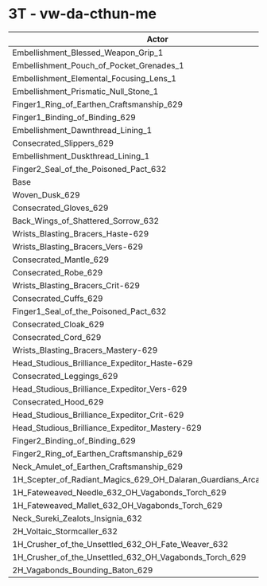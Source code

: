 # 3T - vw-da-cthun-me
| Actor | DPS | Increase |
|---|:---:|:---:|
|Embellishment_Blessed_Weapon_Grip_1|2091076|3.40%|
|Embellishment_Pouch_of_Pocket_Grenades_1|2033356|0.54%|
|Embellishment_Elemental_Focusing_Lens_1|2028582|0.31%|
|Embellishment_Prismatic_Null_Stone_1|2023918|0.08%|
|Finger1_Ring_of_Earthen_Craftsmanship_629|2023802|0.07%|
|Finger1_Binding_of_Binding_629|2023652|0.06%|
|Embellishment_Dawnthread_Lining_1|2023424|0.05%|
|Consecrated_Slippers_629|2023335|0.05%|
|Embellishment_Duskthread_Lining_1|2022914|0.03%|
|Finger2_Seal_of_the_Poisoned_Pact_632|2022798|0.02%|
|Base|2022363|0.00%|
|Woven_Dusk_629|2020780|-0.08%|
|Consecrated_Gloves_629|2020357|-0.10%|
|Back_Wings_of_Shattered_Sorrow_632|2020090|-0.11%|
|Wrists_Blasting_Bracers_Haste-629|2019863|-0.12%|
|Wrists_Blasting_Bracers_Vers-629|2019604|-0.14%|
|Consecrated_Mantle_629|2019389|-0.15%|
|Consecrated_Robe_629|2019187|-0.16%|
|Wrists_Blasting_Bracers_Crit-629|2018490|-0.19%|
|Consecrated_Cuffs_629|2018302|-0.20%|
|Finger1_Seal_of_the_Poisoned_Pact_632|2017857|-0.22%|
|Consecrated_Cloak_629|2017595|-0.24%|
|Consecrated_Cord_629|2017194|-0.26%|
|Wrists_Blasting_Bracers_Mastery-629|2016522|-0.29%|
|Head_Studious_Brilliance_Expeditor_Haste-629|2014720|-0.38%|
|Consecrated_Leggings_629|2014502|-0.39%|
|Head_Studious_Brilliance_Expeditor_Vers-629|2014134|-0.41%|
|Consecrated_Hood_629|2013429|-0.44%|
|Head_Studious_Brilliance_Expeditor_Crit-629|2012966|-0.46%|
|Head_Studious_Brilliance_Expeditor_Mastery-629|2012617|-0.48%|
|Finger2_Binding_of_Binding_629|2009939|-0.61%|
|Finger2_Ring_of_Earthen_Craftsmanship_629|2009656|-0.63%|
|Neck_Amulet_of_Earthen_Craftsmanship_629|2009187|-0.65%|
|1H_Scepter_of_Radiant_Magics_629_OH_Dalaran_Guardians_Arcanotool_632|1999419|-1.13%|
|1H_Fateweaved_Needle_632_OH_Vagabonds_Torch_629|1989466|-1.63%|
|1H_Fateweaved_Mallet_632_OH_Vagabonds_Torch_629|1989066|-1.65%|
|Neck_Sureki_Zealots_Insignia_632|1955530|-3.30%|
|2H_Voltaic_Stormcaller_632|1860146|-8.02%|
|1H_Crusher_of_the_Unsettled_632_OH_Fate_Weaver_632|1721124|-14.90%|
|1H_Crusher_of_the_Unsettled_632_OH_Vagabonds_Torch_629|1715886|-15.15%|
|2H_Vagabonds_Bounding_Baton_629|1664287|-17.71%|
